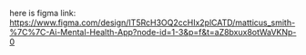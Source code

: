 here is figma link: https://www.figma.com/design/IT5RcH3OQ2ccHIx2plCATD/matticus_smith-%7C%7C-Ai-Mental-Health-App?node-id=1-3&p=f&t=aZ8bxux8otWaVKNp-0
